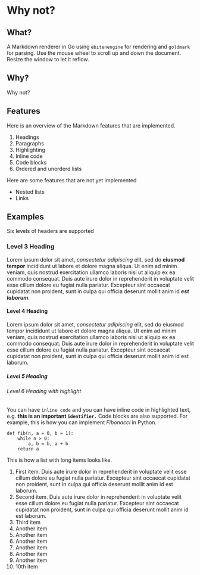 # Why not?

## What?

A Markdown renderer in Go using `ebitenengine` for rendering and `goldmark` for parsing.  Use the mouse wheel to scroll up and down the document.  Resize the window to let it reflow.

## Why?

Why not?

## Features

Here is an overview of the Markdown features that are implemented.
1. Headings
2. Paragraphs
3. Highlighting
4. Inline code
5. Code blocks
6. Ordered and unorderd lists

Here are some features that are not yet implemented
* Nested lists
* Links

## Examples

Six levels of headers are supported

### Level 3 Heading

Lorem ipsum dolor sit amet, *consectetur adipiscing* elit, sed do __eiusmod tempor__ incididunt ut labore et dolore magna aliqua. Ut enim ad minim veniam, quis nostrud exercitation ullamco laboris nisi ut aliquip ex ea commodo consequat. Duis aute irure dolor in reprehenderit in voluptate velit esse cillum dolore eu fugiat nulla pariatur. Excepteur sint occaecat cupidatat non proident, sunt in culpa qui officia deserunt mollit anim id ___est laborum___.

#### Level 4 Heading

Lorem ipsum dolor sit amet, *consectetur adipiscing* elit, sed do eiusmod tempor incididunt ut labore et dolore magna aliqua. Ut enim ad minim veniam, quis nostrud exercitation ullamco laboris nisi ut aliquip ex ea commodo consequat. Duis aute irure dolor in reprehenderit in voluptate velit esse cillum dolore eu fugiat nulla pariatur. Excepteur sint occaecat cupidatat non proident, sunt in culpa qui officia deserunt mollit anim id est laborum.

##### Level 5 Heading

###### Level 6 Heading with *highlight*

You can have `inline code` and you can have inline code in highlighted text, e.g. **this is an important `identifier.`** Code blocks are also supported. For example, this is how you can implement _Fibonacci_ in Python.

```
def fib(n, a = 0, b = 1):
    while n > 0:
        a, b = b, a + b
    return a
```

This is how a list with long items looks like.

1. First item. Duis aute irure dolor in reprehenderit in voluptate velit esse cillum dolore eu fugiat nulla pariatur. Excepteur sint occaecat cupidatat non proident, sunt in culpa qui officia deserunt mollit anim id est laborum.
2. Second item. Duis aute irure dolor in reprehenderit in voluptate velit esse cillum dolore eu fugiat nulla pariatur. Excepteur sint occaecat cupidatat non proident, sunt in culpa qui officia deserunt mollit anim id est laborum.
3. Third item
4. Another item
5. Another item
6. Another item
7. Another item
8. Another item
9. Another item
10. 10th item
